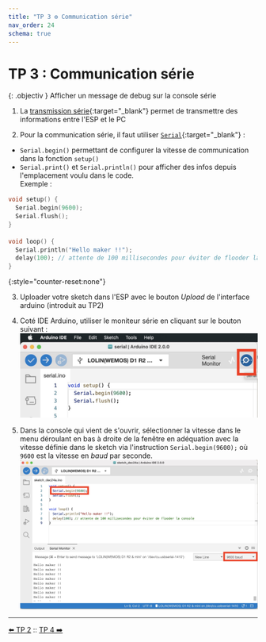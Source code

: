 ```yaml
---
title: "TP 3 ⚙️ Communication série"
nav_order: 24
schema: true
---
```


# TP 3 : Communication série

{: .objectiv }
Afficher un message de debug sur la console série

1. La [transmission série](https://fr.wikipedia.org/wiki/Transmission_s%C3%A9rie){:target="_blank"} permet de transmettre des informations entre l'ESP et le PC

2. Pour la communication série, il faut utiliser [`Serial`](https://www.arduino.cc/reference/en/language/functions/communication/serial/){:target="_blank"} :
  - `Serial.begin()` permettant de configurer la vitesse de communication dans la fonction `setup()`
  - `Serial.print()` et `Serial.println()` pour afficher des infos depuis l'emplacement voulu dans le code. <br> Exemple :

```c
void setup() {
  Serial.begin(9600);
  Serial.flush();
}

void loop() {
  Serial.println("Hello maker !!");
  delay(100); // attente de 100 millisecondes pour éviter de flooder la console
}
```

{:style="counter-reset:none"}

3. Uploader votre sketch dans l'ESP avec le bouton *Upload* de l'interface arduino (introduit au TP2)

4. Coté IDE Arduino, utiliser le moniteur série en cliquant sur le bouton suivant :
![bouton](resources/tp4-bouton.jpg)

5. Dans la console qui vient de s'ouvrir, sélectionner la vitesse dans le menu déroulant en bas à droite de la fenêtre en adéquation avec la vitesse définie dans le sketch via l'instruction `Serial.begin(9600);` où `9600` est la vitesse en _baud_ par seconde.
![console](resources/tp4-serial.jpg)

----
[⬅️ TP 2](tp2.md) :: [TP 4 ➡️](tp4.md)
